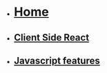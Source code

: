 * [<h1>Home</h1>](./)
* [<h2>Client Side React</h2>](./Block_1/README.md)
* [<h2>Javascript features</h2>](./Block_JS/README.md)


<!-- 
* [<h2>Server Side Express</h2>](Block_2/README.md)
* [<h2>Last pass</h2>](Block_3/README.md)
-->
<!-- docs/_sidebar.md -->